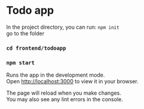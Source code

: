 
# Todo app

In the project directory, you can run:
`npm init`
<br> go to the folder
### `cd frontend/todoapp`
### `npm start`

Runs the app in the development mode.\
Open [http://localhost:3000](http://localhost:3000) to view it in your browser.

The page will reload when you make changes.\
You may also see any lint errors in the console.
